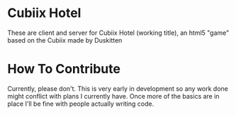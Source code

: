 # Cubiix Hotel
These are client and server for Cubiix Hotel (working title), an html5 "game" based on the Cubiix made by Duskitten

# How To Contribute
Currently, please don't. This is very early in development so any work done might conflict with plans I currently have.
Once more of the basics are in place I'll be fine with people actually writing code.
